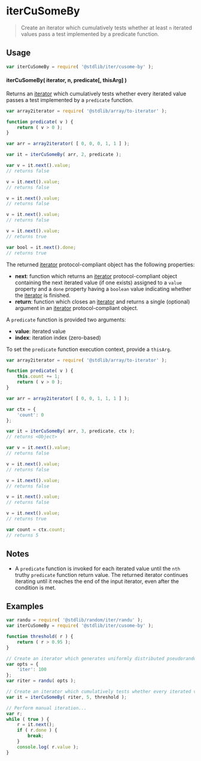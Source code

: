 <!--

@license Apache-2.0

Copyright (c) 2024 The Stdlib Authors.

Licensed under the Apache License, Version 2.0 (the "License");
you may not use this file except in compliance with the License.
You may obtain a copy of the License at

   http://www.apache.org/licenses/LICENSE-2.0

Unless required by applicable law or agreed to in writing, software
distributed under the License is distributed on an "AS IS" BASIS,
WITHOUT WARRANTIES OR CONDITIONS OF ANY KIND, either express or implied.
See the License for the specific language governing permissions and
limitations under the License.

-->

# iterCuSomeBy

> Create an iterator which cumulatively tests whether at least `n` iterated values pass a test implemented by a predicate function.

<!-- Section to include introductory text. Make sure to keep an empty line after the intro `section` element and another before the `/section` close. -->

<section class="intro">

</section>

<!-- /.intro -->

<!-- Package usage documentation. -->

<section class="usage">

## Usage

```javascript
var iterCuSomeBy = require( '@stdlib/iter/cusome-by' );
```

#### iterCuSomeBy( iterator, n, predicate\[, thisArg] )

Returns an [iterator][mdn-iterator-protocol] which cumulatively tests whether every iterated value passes a test implemented by a `predicate` function.

```javascript
var array2iterator = require( '@stdlib/array/to-iterator' );

function predicate( v ) {
    return ( v > 0 );
}

var arr = array2iterator( [ 0, 0, 0, 1, 1 ] );

var it = iterCuSomeBy( arr, 2, predicate );

var v = it.next().value;
// returns false

v = it.next().value;
// returns false

v = it.next().value;
// returns false

v = it.next().value;
// returns false

v = it.next().value;
// returns true

var bool = it.next().done;
// returns true
```

The returned [iterator][mdn-iterator-protocol] protocol-compliant object has the following properties:

-   **next**: function which returns an [iterator][mdn-iterator-protocol] protocol-compliant object containing the next iterated value (if one exists) assigned to a `value` property and a `done` property having a `boolean` value indicating whether the [iterator][mdn-iterator-protocol] is finished.
-   **return**: function which closes an [iterator][mdn-iterator-protocol] and returns a single (optional) argument in an [iterator][mdn-iterator-protocol] protocol-compliant object.

A `predicate` function is provided two arguments:

-   **value**: iterated value
-   **index**: iteration index (zero-based)

To set the `predicate` function execution context, provide a `thisArg`.

<!-- eslint-disable no-invalid-this -->

```javascript
var array2iterator = require( '@stdlib/array/to-iterator' );

function predicate( v ) {
    this.count += 1;
    return ( v > 0 );
}

var arr = array2iterator( [ 0, 0, 1, 1, 1 ] );

var ctx = {
    'count': 0
};

var it = iterCuSomeBy( arr, 3, predicate, ctx );
// returns <Object>

var v = it.next().value;
// returns false

v = it.next().value;
// returns false

v = it.next().value;
// returns false

v = it.next().value;
// returns false

v = it.next().value;
// returns true

var count = ctx.count;
// returns 5
```

</section>

<!-- /.usage -->

<!-- Package usage notes. Make sure to keep an empty line after the `section` element and another before the `/section` close. -->

<section class="notes">
   
## Notes

-   A `predicate` function is invoked for each iterated value until the `nth` truthy `predicate` function return value. The returned iterator continues iterating until it reaches the end of the input iterator, even after the condition is met.

</section>

<!-- /.notes -->

<!-- Package usage examples. -->

<section class="examples">

## Examples

<!-- eslint no-undef: "error" -->

```javascript
var randu = require( '@stdlib/random/iter/randu' );
var iterCuSomeBy = require( '@stdlib/iter/cusome-by' );

function threshold( r ) {
    return ( r > 0.95 );
}

// Create an iterator which generates uniformly distributed pseudorandom numbers:
var opts = {
    'iter': 100
};
var riter = randu( opts );

// Create an iterator which cumulatively tests whether every iterated value is above threshold:
var it = iterCuSomeBy( riter, 5, threshold );

// Perform manual iteration...
var r;
while ( true ) {
    r = it.next();
    if ( r.done ) {
        break;
    }
    console.log( r.value );
}
```

</section>

<!-- /.examples -->

<!-- Section to include cited references. If references are included, add a horizontal rule *before* the section. Make sure to keep an empty line after the `section` element and another before the `/section` close. -->

<section class="references">

</section>

<!-- /.references -->

<!-- Section for related `stdlib` packages. Do not manually edit this section, as it is automatically populated. -->

<section class="related">
    
</section>

<!-- /.related -->

<!-- Section for all links. Make sure to keep an empty line after the `section` element and another before the `/section` close. -->

<section class="links">

[mdn-iterator-protocol]: https://developer.mozilla.org/en-US/docs/Web/JavaScript/Reference/Iteration_protocols#The_iterator_protocol

</section>

<!-- /.links -->
